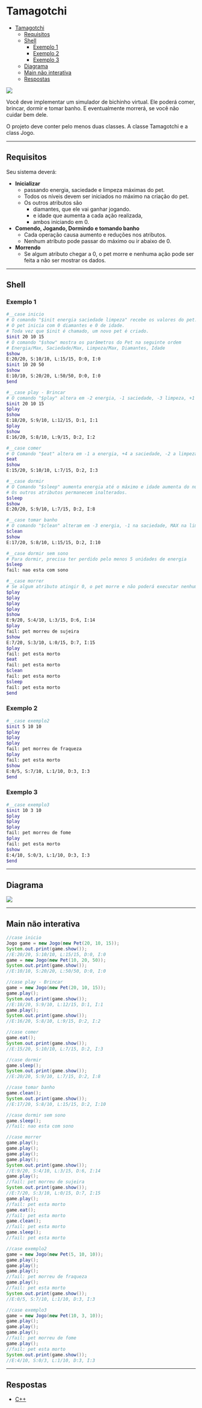 # Tamagotchi

<!--TOC_BEGIN-->
- [Tamagotchi](#tamagotchi)
  - [Requisitos](#requisitos)
  - [Shell](#shell)
    - [Exemplo 1](#exemplo-1)
    - [Exemplo 2](#exemplo-2)
    - [Exemplo 3](#exemplo-3)
  - [Diagrama](#diagrama)
  - [Main não interativa](#main-não-interativa)
  - [Respostas](#respostas)

<!--TOC_END-->

![](figura.jpg)

Você deve implementar um simulador de bichinho virtual. Ele poderá comer, brincar, dormir e tomar banho. E eventualmente morrerá, se você não cuidar bem dele.

O projeto deve conter pelo menos duas classes. A classe Tamagotchi e a class Jogo.

***

## Requisitos
Seu sistema deverá:

- **Inicializar**
    - passando energia, saciedade e limpeza máximas do pet.
    - Todos os níveis devem ser iniciados no máximo na criação do pet.
    - Os outros atributos são 
        - diamantes, que ele vai ganhar jogando.
        - e idade que aumenta a cada ação realizada, 
        - ambos iniciando em 0.
- **Comendo, Jogando, Dormindo e tomando banho**
    - Cada operação causa aumento e reduções nos atributos.
    - Nenhum atributo pode passar do máximo ou ir abaixo de 0.
- **Morrendo**
    - Se algum atributo chegar a 0, o pet morre e nenhuma ação pode ser feita a não ser mostrar os dados.

***

## Shell
### Exemplo 1

```bash
#__case inicio
# O comando "$init energia saciedade limpeza" recebe os valores do pet.
# O pet inicia com 0 diamantes e 0 de idade.
# Toda vez que $init é chamado, um novo pet é criado.
$init 20 10 15
# O comando "$show" mostra os parâmetros do Pet na seguinte ordem
# Energia/Max, Saciedade/Max, Limpeza/Max, Diamantes, Idade
$show
E:20/20, S:10/10, L:15/15, D:0, I:0
$init 10 20 50
$show
E:10/10, S:20/20, L:50/50, D:0, I:0
$end
```

```bash
#__case play - Brincar 
# O comando "$play" altera em -2 energia, -1 saciedade, -3 limpeza, +1 diamante, +1 idade.
$init 20 10 15
$play
$show
E:18/20, S:9/10, L:12/15, D:1, I:1
$play
$show
E:16/20, S:8/10, L:9/15, D:2, I:2

#__case comer 
# O Comando "$eat" altera em -1 a energia, +4 a saciedade, -2 a limpeza, +0 diamantes,  +1 a idade
$eat
$show
E:15/20, S:10/10, L:7/15, D:2, I:3

#__case dormir
# O Comando "$sleep" aumenta energia até o máximo e idade aumenta do número de turnos que o pet dormiu.
# Os outros atributos permanecem inalterados.
$sleep
$show
E:20/20, S:9/10, L:7/15, D:2, I:8

#__case tomar banho
# O comando "$clean" alteram em -3 energia, -1 na saciedade, MAX na limpeza, +0 diamantes, +2 na idade.
$clean
$show
E:17/20, S:8/10, L:15/15, D:2, I:10

#__case dormir sem sono
# Para dormir, precisa ter perdido pelo menos 5 unidades de energia
$sleep
fail: nao esta com sono

#__case morrer
# Se algum atributo atingir 0, o pet morre e não poderá executar nenhuma ação
$play
$play
$play
$play
$show
E:9/20, S:4/10, L:3/15, D:6, I:14
$play
fail: pet morreu de sujeira
$show
E:7/20, S:3/10, L:0/15, D:7, I:15
$play
fail: pet esta morto
$eat
fail: pet esta morto
$clean
fail: pet esta morto
$sleep
fail: pet esta morto
$end
```

### Exemplo 2
```bash
#__case exemplo2
$init 5 10 10
$play
$play
$play
fail: pet morreu de fraqueza
$play
fail: pet esta morto
$show
E:0/5, S:7/10, L:1/10, D:3, I:3
$end
```

### Exemplo 3
```bash
#__case exemplo3
$init 10 3 10
$play
$play
$play
fail: pet morreu de fome
$play
fail: pet esta morto
$show
E:4/10, S:0/3, L:1/10, D:3, I:3
$end
```

***
## Diagrama
![](diagrama.png)

***
## Main não interativa
```java
//case inicio
Jogo game = new Jogo(new Pet(20, 10, 15));
System.out.print(game.show());
//E:20/20, S:10/10, L:15/15, D:0, I:0
game = new Jogo(new Pet(10, 20, 50));
System.out.print(game.show());
//E:10/10, S:20/20, L:50/50, D:0, I:0

//case play - Brincar 
game = new Jogo(new Pet(20, 10, 15));
game.play();
System.out.print(game.show());
//E:18/20, S:9/10, L:12/15, D:1, I:1
game.play();
System.out.print(game.show());
//E:16/20, S:8/10, L:9/15, D:2, I:2

//case comer 
game.eat();
System.out.print(game.show());
//E:15/20, S:10/10, L:7/15, D:2, I:3

//case dormir
game.sleep();
System.out.print(game.show());
//E:20/20, S:9/10, L:7/15, D:2, I:8

//case tomar banho
game.clean();
System.out.print(game.show());
//E:17/20, S:8/10, L:15/15, D:2, I:10

//case dormir sem sono
game.sleep();
//fail: nao esta com sono

//case morrer
game.play();
game.play();
game.play();
game.play();
System.out.print(game.show());
//E:9/20, S:4/10, L:3/15, D:6, I:14
game.play();
//fail: pet morreu de sujeira
System.out.print(game.show());
//E:7/20, S:3/10, L:0/15, D:7, I:15
game.play();
//fail: pet esta morto
game.eat();
//fail: pet esta morto
game.clean();
//fail: pet esta morto
game.sleep();
//fail: pet esta morto

//case exemplo2
game = new Jogo(new Pet(5, 10, 10));
game.play();
game.play();
game.play();
//fail: pet morreu de fraqueza
game.play();
//fail: pet esta morto
System.out.print(game.show());
//E:0/5, S:7/10, L:1/10, D:3, I:3

//case exemplo3
game = new Jogo(new Pet(10, 3, 10));
game.play();
game.play();
game.play();
//fail: pet morreu de fome
game.play();
//fail: pet esta morto
System.out.print(game.show());
//E:4/10, S:0/3, L:1/10, D:3, I:3
```
***
## Respostas
- [C++](solver.cpp)
